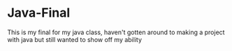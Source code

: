 # Java-Final
This is my final for my java class, haven't gotten around to making a project with java but still wanted to show off my ability
